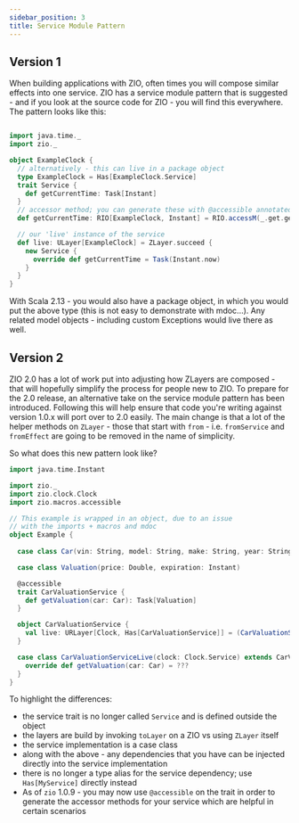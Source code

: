 ```yaml
---
sidebar_position: 3
title: Service Module Pattern
---
```


## Version 1

When building applications with ZIO, often times you will compose similar effects into one service. ZIO has a service
module pattern that is suggested - and if you look at the source code for ZIO - you will find this everywhere. The
pattern looks like this:

```scala mdoc

import java.time._
import zio._

object ExampleClock {
  // alternatively - this can live in a package object
  type ExampleClock = Has[ExampleClock.Service]
  trait Service {
    def getCurrentTime: Task[Instant]
  }
  // accessor method; you can generate these with @accessible annotated on the object
  def getCurrentTime: RIO[ExampleClock, Instant] = RIO.accessM(_.get.getCurrentTime)

  // our 'live' instance of the service
  def live: ULayer[ExampleClock] = ZLayer.succeed {
    new Service {
      override def getCurrentTime = Task(Instant.now)
    }
  }
}

```

With Scala 2.13 - you would also have a package object, in which you would put the above type (this is not easy to
demonstrate with mdoc...). Any related model objects - including custom Exceptions would live there as well.

## Version 2

ZIO 2.0 has a lot of work put into adjusting how ZLayers are composed - that will hopefully simplify the process for
people new to ZIO. To prepare for the 2.0 release, an alternative take on the service module pattern has been
introduced. Following this will help ensure that code you're writing against version 1.0.x will port over to 2.0 easily.
The main change is that a lot of the helper methods on `ZLayer` - those that start with `from` - i.e. `fromService`
and `fromEffect` are going to be removed in the name of simplicity.

So what does this new pattern look like?

```scala mdoc
import java.time.Instant

import zio._
import zio.clock.Clock
import zio.macros.accessible

// This example is wrapped in an object, due to an issue 
// with the imports + macros and mdoc
object Example {
  
  case class Car(vin: String, model: String, make: String, year: String)

  case class Valuation(price: Double, expiration: Instant)

  @accessible
  trait CarValuationService {
    def getValuation(car: Car): Task[Valuation]
  }

  object CarValuationService {
    val live: URLayer[Clock, Has[CarValuationService]] = (CarValuationServiceLive(_)).toLayer
  }

  case class CarValuationServiceLive(clock: Clock.Service) extends CarValuationService {
    override def getValuation(car: Car) = ???
  } 
}
```

To highlight the differences:

* the service trait is no longer called `Service` and is defined outside the object
* the layers are build by invoking `toLayer` on a ZIO vs using `ZLayer` itself
* the service implementation is a case class
* along with the above - any dependencies that you have can be injected directly into the service implementation
* there is no longer a type alias for the service dependency; use `Has[MyService]` directly instead
* As of `zio` 1.0.9 - you may now use `@accessible` on the trait in order to generate the accessor methods for your service which are helpful in certain scenarios
